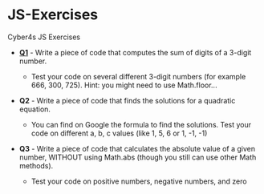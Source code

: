 # JS-Exercises

Cyber4s JS Exercises

- **[Q1](./q1.js)** - Write a piece of code that computes the sum of digits of a 3-digit number.

  - Test your code on several different 3-digit numbers (for example 666, 300, 725). Hint: you might need to use Math.floor...

- **Q2** - Write a piece of code that finds the solutions for a quadratic equation.

  - You can find on Google the formula to find the solutions. Test your code on different a, b, c values (like 1, 5, 6 or 1, -1, -1)

- **Q3** - Write a piece of code that calculates the absolute value of a given number, WITHOUT using Math.abs (though you still can use other Math methods).
  - Test your code on positive numbers, negative numbers, and zero
